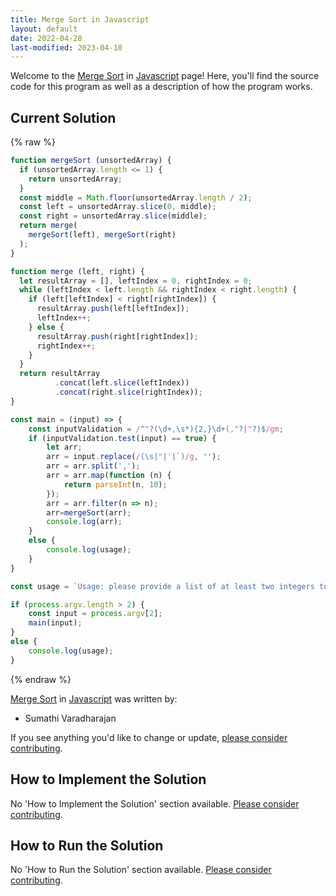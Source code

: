 ```yaml
---
title: Merge Sort in Javascript
layout: default
date: 2022-04-28
last-modified: 2023-04-10
---
```


Welcome to the [Merge Sort](https://sampleprograms.io/projects/merge-sort) in [Javascript](https://sampleprograms.io/languages/javascript) page! Here, you'll find the source code for this program as well as a description of how the program works.

## Current Solution

{% raw %}

```javascript
function mergeSort (unsortedArray) {
  if (unsortedArray.length <= 1) {
    return unsortedArray;
  }
  const middle = Math.floor(unsortedArray.length / 2);
  const left = unsortedArray.slice(0, middle);
  const right = unsortedArray.slice(middle);
  return merge(
    mergeSort(left), mergeSort(right)
  );
}

function merge (left, right) {
  let resultArray = [], leftIndex = 0, rightIndex = 0;
  while (leftIndex < left.length && rightIndex < right.length) {
    if (left[leftIndex] < right[rightIndex]) {
      resultArray.push(left[leftIndex]);
      leftIndex++;
    } else {
      resultArray.push(right[rightIndex]);
      rightIndex++;
    }
  }
  return resultArray
          .concat(left.slice(leftIndex))
          .concat(right.slice(rightIndex));
}

const main = (input) => {
    const inputValidation = /^"?(\d+,\s*){2,}\d+(,"?|"?)$/gm;
    if (inputValidation.test(input) == true) {
        let arr;
        arr = input.replace(/(\s|"|'|`)/g, '');
        arr = arr.split(',');
        arr = arr.map(function (n) {
            return parseInt(n, 10);
        });
        arr = arr.filter(n => n);
        arr=mergeSort(arr);
        console.log(arr);
    }
    else {
        console.log(usage);
    }
}

const usage = `Usage: please provide a list of at least two integers to sort in the format "1, 2, 3, 4, 5"`;

if (process.argv.length > 2) {
    const input = process.argv[2];
    main(input);
}
else {
    console.log(usage);
}
```

{% endraw %}

[Merge Sort](https://sampleprograms.io/projects/merge-sort) in [Javascript](https://sampleprograms.io/languages/javascript) was written by:

- Sumathi Varadharajan

If you see anything you'd like to change or update, [please consider contributing](https://github.com/TheRenegadeCoder/sample-programs).

## How to Implement the Solution

No 'How to Implement the Solution' section available. [Please consider contributing](https://github.com/TheRenegadeCoder/sample-programs-website).

## How to Run the Solution

No 'How to Run the Solution' section available. [Please consider contributing](https://github.com/TheRenegadeCoder/sample-programs-website).